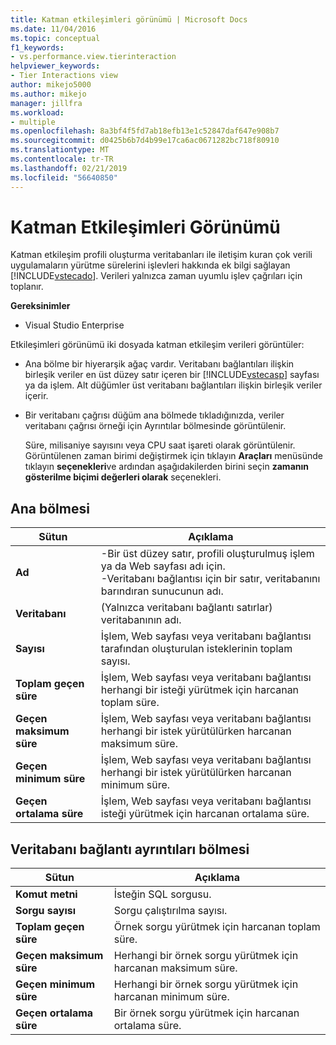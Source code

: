 ```yaml
---
title: Katman etkileşimleri görünümü | Microsoft Docs
ms.date: 11/04/2016
ms.topic: conceptual
f1_keywords:
- vs.performance.view.tierinteraction
helpviewer_keywords:
- Tier Interactions view
author: mikejo5000
ms.author: mikejo
manager: jillfra
ms.workload:
- multiple
ms.openlocfilehash: 8a3bf4f5fd7ab18efb13e1c52847daf647e908b7
ms.sourcegitcommit: d0425b6b7d4b99e17ca6ac0671282bc718f80910
ms.translationtype: MT
ms.contentlocale: tr-TR
ms.lasthandoff: 02/21/2019
ms.locfileid: "56640850"
---
```

# <a name="tier-interactions-view"></a>Katman Etkileşimleri Görünümü

Katman etkileşim profili oluşturma veritabanları ile iletişim kuran çok verili uygulamaların yürütme sürelerini işlevleri hakkında ek bilgi sağlayan [!INCLUDE[vstecado](../data-tools/includes/vstecado_md.md)]. Verileri yalnızca zaman uyumlu işlev çağrıları için toplanır.

**Gereksinimler**

- Visual Studio Enterprise

Etkileşimleri görünümü iki dosyada katman etkileşim verileri görüntüler:

- Ana bölme bir hiyerarşik ağaç vardır. Veritabanı bağlantıları ilişkin birleşik veriler en üst düzey satır içeren bir [!INCLUDE[vstecasp](../code-quality/includes/vstecasp_md.md)] sayfası ya da işlem. Alt düğümler üst veritabanı bağlantıları ilişkin birleşik veriler içerir.

- Bir veritabanı çağrısı düğüm ana bölmede tıkladığınızda, veriler veritabanı çağrısı örneği için Ayrıntılar bölmesinde görüntülenir.

  Süre, milisaniye sayısını veya CPU saat işareti olarak görüntülenir. Görüntülenen zaman birimi değiştirmek için tıklayın **Araçları** menüsünde tıklayın **seçenekleri**ve ardından aşağıdakilerden birini seçin **zamanın gösterilme biçimi değerleri olarak** seçenekleri.

## <a name="master-pane"></a>Ana bölmesi

|Sütun|Açıklama|
|------------|-----------------|
|**Ad**|-Bir üst düzey satır, profili oluşturulmuş işlem ya da Web sayfası adı için.<br />-Veritabanı bağlantısı için bir satır, veritabanını barındıran sunucunun adı.|
|**Veritabanı**|(Yalnızca veritabanı bağlantı satırlar) veritabanının adı.|
|**Sayısı**|İşlem, Web sayfası veya veritabanı bağlantısı tarafından oluşturulan isteklerinin toplam sayısı.|
|**Toplam geçen süre**|İşlem, Web sayfası veya veritabanı bağlantısı herhangi bir isteği yürütmek için harcanan toplam süre.|
|**Geçen maksimum süre**|İşlem, Web sayfası veya veritabanı bağlantısı herhangi bir istek yürütülürken harcanan maksimum süre.|
|**Geçen minimum süre**|İşlem, Web sayfası veya veritabanı bağlantısı herhangi bir istek yürütülürken harcanan minimum süre.|
|**Geçen ortalama süre**|İşlem, Web sayfası veya veritabanı bağlantısı isteği yürütmek için harcanan ortalama süre.|

## <a name="database-connection-details-pane"></a>Veritabanı bağlantı ayrıntıları bölmesi

|Sütun|Açıklama|
|------------|-----------------|
|**Komut metni**|İsteğin SQL sorgusu.|
|**Sorgu sayısı**|Sorgu çalıştırılma sayısı.|
|**Toplam geçen süre**|Örnek sorgu yürütmek için harcanan toplam süre.|
|**Geçen maksimum süre**|Herhangi bir örnek sorgu yürütmek için harcanan maksimum süre.|
|**Geçen minimum süre**|Herhangi bir örnek sorgu yürütmek için harcanan minimum süre.|
|**Geçen ortalama süre**|Bir örnek sorgu yürütmek için harcanan ortalama süre.|